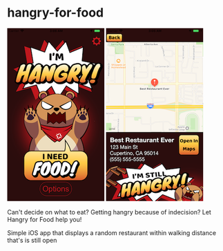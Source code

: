 # hangry-for-food

![alt text](Documentation/home.png)
![alt text](Documentation/map.png)

Can't decide on what to eat? Getting hangry because of indecision? Let Hangry for Food help you!

Simple iOS app that displays a random restaurant within walking distance that's is still open